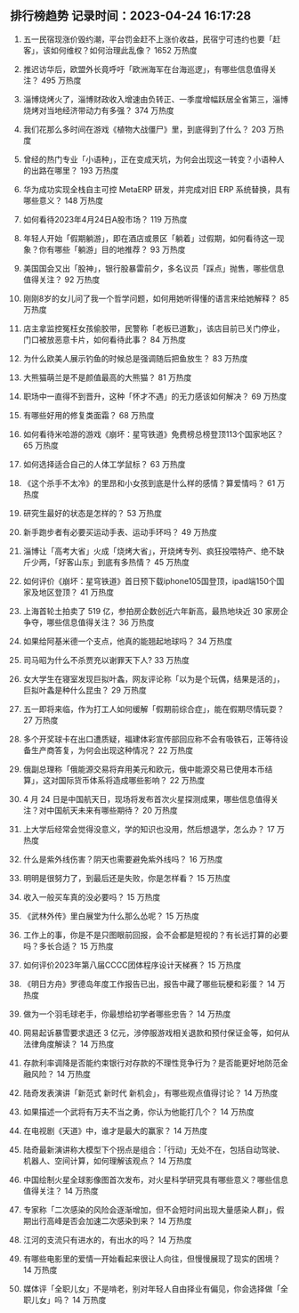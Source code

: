 
## 排行榜趋势 记录时间：2023-04-24 16:17:28
  
  1. 五一民宿现涨价毁约潮，平台罚金赶不上涨价收益，民宿宁可违约也要「赶客」，该如何维权？如何治理此乱像？ 1652 万热度
    
  2. 推迟访华后，欧盟外长竟呼吁「欧洲海军在台海巡逻」，有哪些信息值得关注？ 495 万热度
    
  3. 淄博烧烤火了，淄博财政收入增速由负转正、一季度增幅跃居全省第三，淄博烧烤对当地经济带动力有多强？ 374 万热度
    
  4. 我们花那么多时间在游戏《植物大战僵尸》里，到底得到了什么？ 203 万热度
    
  5. 曾经的热门专业「小语种」，正在变成天坑，为何会出现这一转变？小语种人的出路在哪里？ 193 万热度
    
  6. 华为成功实现全栈自主可控 MetaERP 研发，并完成对旧 ERP 系统替换，具有哪些意义？ 148 万热度
    
  7. 如何看待2023年4月24日A股市场？ 119 万热度
    
  8. 年轻人开始「假期躺游」，即在酒店或景区「躺着」过假期，如何看待这一现象？你有哪些「躺游」目的地推荐？ 93 万热度
    
  9. 美国国会又出「股神」，银行股暴雷前夕，多名议员「踩点」抛售，哪些信息值得关注？ 92 万热度
    
  10. 刚刚8岁的女儿问了我一个哲学问题，如何用她听得懂的语言来给她解释？ 85 万热度
    
  11. 店主拿监控冤枉女孩偷胶带，民警称「老板已道歉」，该店目前已关门停业，门口被放恶意卡片，如何看待此事？ 84 万热度
    
  12. 为什么欧美人展示钓鱼的时候总是强调随后把鱼放生？ 83 万热度
    
  13. 大熊猫萌兰是不是颜值最高的大熊猫？ 81 万热度
    
  14. 职场中一直得不到晋升，这种「怀才不遇」的无力感该如何解决？ 69 万热度
    
  15. 有哪些好用的修复类面霜？ 68 万热度
    
  16. 如何看待米哈游的游戏《崩坏：星穹铁道》免费榜总榜登顶113个国家地区？ 65 万热度
    
  17. 如何选择适合自己的人体工学鼠标？ 63 万热度
    
  18. 《这个杀手不太冷》的里昂和小女孩到底是什么样的感情？算爱情吗？ 61 万热度
    
  19. 研究生最好的状态是怎样的？ 53 万热度
    
  20. 新手跑步者有必要买运动手表、运动手环吗？ 49 万热度
    
  21. 淄博让「高考大省」火成「烧烤大省」，开烧烤专列、疯狂投喂特产、绝不缺斤少两，「好客山东」到底有多热情？ 45 万热度
    
  22. 如何评价《崩坏：星穹铁道》首日预下载iphone105国登顶，ipad端150个国家及地区登顶？ 41 万热度
    
  23. 上海首轮土拍卖了 519 亿，参拍房企数创近六年新高，最热地块近 30 家房企争夺，哪些信息值得关注？ 36 万热度
    
  24. 如果给阿基米德一个支点，他真的能翘起地球吗？ 34 万热度
    
  25. 司马昭为什么不杀贾充以谢罪天下人? 33 万热度
    
  26. 女大学生在寝室发现巨拟叶螽，网友评论称「以为是个玩偶，结果是活的」，巨拟叶螽是种什么昆虫？ 29 万热度
    
  27. 五一即将来临，作为打工人如何缓解「假期前综合症」，能在假期尽情玩耍？ 27 万热度
    
  28. 多个开奖球卡在出口遭质疑，福建体彩宣传部回应称不会有吸铁石，正等待设备生产商答复，为何会出现这种情况？ 22 万热度
    
  29. 俄副总理称「俄能源交易将弃用美元和欧元，俄中能源交易已使用本币结算」，这对国际货币体系将造成哪些影响？ 22 万热度
    
  30. 4 月 24 日是中国航天日，现场将发布首次火星探测成果，哪些信息值得关注？对中国航天未来有哪些期待？ 20 万热度
    
  31. 上大学后经常会觉得没意义，学的知识也没用，然后想退学，怎么办？ 17 万热度
    
  32. 什么是紫外线伤害？阴天也需要避免紫外线吗？ 16 万热度
    
  33. 明明是很努力了，到最后还是失败，你是怎样看？ 15 万热度
    
  34. 收入一般买车真的没必要吗？ 15 万热度
    
  35. 《武林外传》里白展堂为什么那么怂呢？ 15 万热度
    
  36. 工作上的事，你是不是只图眼前回报，会不会都是短视的？有长远打算的必要吗？多长合适？ 15 万热度
    
  37. 如何评价2023年第八届CCCC团体程序设计天梯赛？ 15 万热度
    
  38. 《明日方舟》罗德岛年度工作报告已出，报告中藏了哪些玩梗和彩蛋？ 14 万热度
    
  39. 做为一个羽毛球老手，你最想给初学者哪些忠告？ 14 万热度
    
  40. 网易起诉暴雪要求退还 3 亿元，涉停服游戏相关退款和预付保证金等，如何从法律角度解读？ 14 万热度
    
  41. 存款利率调降是否能约束银行对存款的不理性竞争行为？是否能更好地防范金融风险？ 14 万热度
    
  42. 陆奇发表演讲「新范式 新时代 新机会」，有哪些观点值得讨论？ 14 万热度
    
  43. 如果描述一个武将有万夫不当之勇，你认为他能打几个？ 14 万热度
    
  44. 在电视剧《天道》中，谁才是最大的赢家？ 14 万热度
    
  45. 陆奇最新演讲称大模型下个拐点是组合：「行动」无处不在，包括自动驾驶、机器人、空间计算，如何理解该观点？ 14 万热度
    
  46. 中国绘制火星全球影像图首次发布，对火星科学研究具有哪些意义？哪些信息值得关注？ 14 万热度
    
  47. 专家称「二次感染的风险会逐渐增加，但不会短时间出现大量感染人群」，假期出行高峰是否会加速二次感染到来？ 14 万热度
    
  48. 江河的支流只有进水的，有出水的吗？ 14 万热度
    
  49. 有哪些电影里的爱情一开始看起来很让人向往，但慢慢展现了现实的困境？ 14 万热度
    
  50. 媒体评「全职儿女」不是啃老，别对年轻人自由择业有偏见，你会选择做「全职儿女」吗？ 14 万热度
    